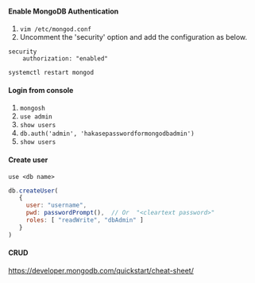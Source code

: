#### Enable MongoDB Authentication

1. `vim /etc/mongod.conf`
2. Uncomment the 'security' option and add the configuration as below.
```
security
    authorization: "enabled"
```
`systemctl restart mongod`

#### Login from console
1. `mongosh`
2. `use admin`
3. `show users`
4. `db.auth('admin', 'hakasepasswordformongodbadmin')`
5. `show users`

#### Create user
`use <db name>`
````javascript
db.createUser(
   {
     user: "username",
     pwd: passwordPrompt(),  // Or  "<cleartext password>"
     roles: [ "readWrite", "dbAdmin" ]
   }
)
````

#### CRUD

https://developer.mongodb.com/quickstart/cheat-sheet/
